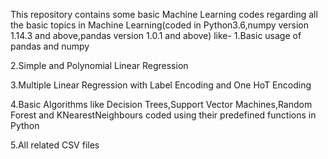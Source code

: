 This repository contains some basic Machine Learning codes regarding all the basic topics in Machine Learning(coded in Python3.6,numpy version 1.14.3 and above,pandas version 1.0.1 and above) like-
1.Basic usage of pandas and numpy

2.Simple and Polynomial Linear Regression

3.Multiple Linear Regression with Label Encoding and One HoT Encoding

4.Basic Algorithms like Decision Trees,Support Vector Machines,Random Forest and KNearestNeighbours coded using their predefined functions in Python 
  
5.All related CSV files
